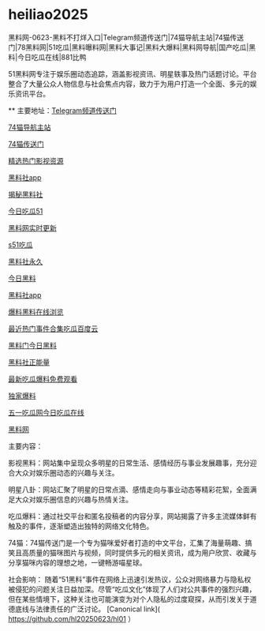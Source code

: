 # heiliao2025
黑料网-0623-黑料不打烊入口|Telegram频道传送门|74猫导航主站|74猫传送门|78黑料网|51吃瓜|黑料曝料网|黑料大事记|黑料大爆料|黑料网导航|国产吃瓜|黑料|今日吃瓜在线|881比鸭

51黑料网专注于娱乐圈动态追踪，涵盖影视资讯、明星轶事及热门话题讨论。平台整合了大量公众人物信息与社会焦点内容，致力于为用户打造一个全面、多元的娱乐资讯平台。

** 主要地址：<a href="https://74mao.com/">Telegram频道传送门</a>

<a href="https://74mao.com/">74猫导航主站</a>

<a href="https://74mao.com/">74猫传送门</a>

<a href="https://hls-15.pages.dev/">精选热门影视资源</a>

<a href="https://hls-55.pages.dev/">黑料社app</a>

<a href="https://hl273.pages.dev/">揭秘黑料社</a>

<a href="https://hls-53.pages.dev/">今日吃瓜51</a>

<a href="https://hls-40.pages.dev/">黑料网实时更新</a>

<a href="https://hl272.pages.dev/">s51吃瓜</a>

<a href="https://hls-38.pages.dev/">黑料社永久</a>

<a href="https://hl235.pages.dev/">今日黑料</a>

<a href="https://hls-42.pages.dev/">黑料社app</a>

<a href="https://hl259.pages.dev/">爆料黑料在线浏览</a>

<a href="https://hl278.pages.dev/">最近热门事件合集吃瓜百度云</a>

<a href="https://hl265.pages.dev/">黑料门今日黑料</a>

<a href="https://hls-43.pages.dev/">黑料社正能量</a>

<a href="https://hl279.pages.dev/">最新吃瓜爆料免费观看</a>

<a href="https://hl269.pages.dev/">独家爆料</a>

<a href="https://hls-17.pages.dev/">五一吃瓜网今日吃瓜在线</a>

<a href="https://hl284.pages.dev/">黑料网</a>

主要内容：

影视黑料：网站集中呈现众多明星的日常生活、感情经历与事业发展趣事，充分迎合大众对娱乐圈动态的兴趣与关注。

明星八卦：网站汇聚了明星的日常点滴、感情走向与事业动态等精彩花絮，全面满足大众对娱乐圈信息的兴趣与热情关注。

吃瓜爆料：通过社交平台和匿名投稿者的内容分享，网站揭露了许多主流媒体鲜有触及的事件，逐渐塑造出独特的网络文化特色。

74猫：74猫传送门是一个专为猫咪爱好者打造的中文平台，汇集了海量萌趣、搞笑且高质量的猫咪图片与视频，同时提供多元的相关资讯，成为用户欣赏、收藏与分享猫咪内容的理想之地，一键畅游喵星球。

社会影响：
随着“51黑料”事件在网络上迅速引发热议，公众对网络暴力与隐私权被侵犯的问题关注日益加深。尽管“吃瓜文化”体现了人们对公共事件的强烈兴趣，但在某些情境下，这种关注也可能演变为对个人隐私的过度窥探，从而引发关于道德底线与法律责任的广泛讨论。
[Canonical link]( https://github.com/hl20250623/hl01 ）

